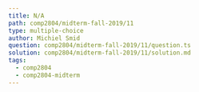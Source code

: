 ```yaml
---
title: N/A
path: comp2804/midterm-fall-2019/11
type: multiple-choice
author: Michiel Smid
question: comp2804/midterm-fall-2019/11/question.ts
solution: comp2804/midterm-fall-2019/11/solution.md
tags:
  - comp2804
  - comp2804-midterm
---
```

